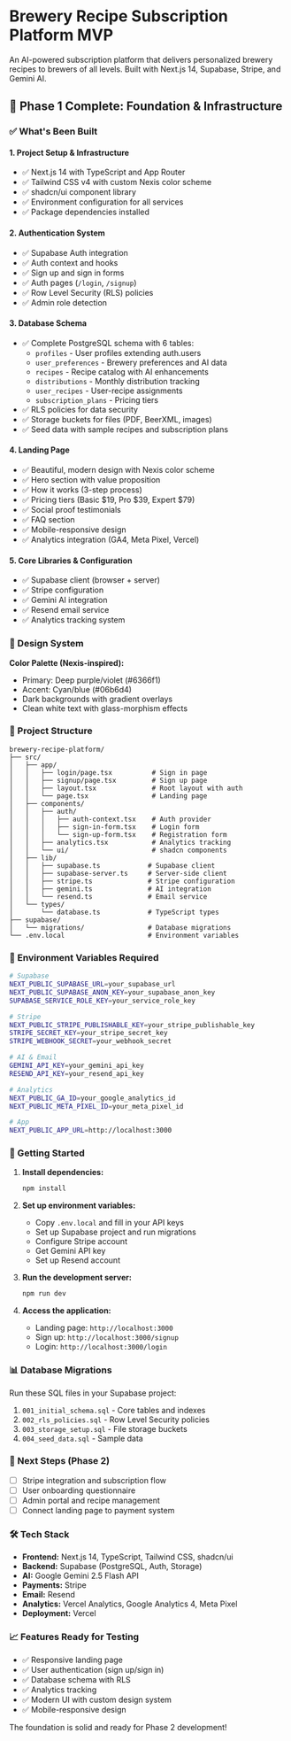 # Brewery Recipe Subscription Platform MVP

An AI-powered subscription platform that delivers personalized brewery recipes to brewers of all levels. Built with Next.js 14, Supabase, Stripe, and Gemini AI.

## 🚀 Phase 1 Complete: Foundation & Infrastructure

### ✅ What's Been Built

#### 1. **Project Setup & Infrastructure**
- ✅ Next.js 14 with TypeScript and App Router
- ✅ Tailwind CSS v4 with custom Nexis color scheme
- ✅ shadcn/ui component library
- ✅ Environment configuration for all services
- ✅ Package dependencies installed

#### 2. **Authentication System**
- ✅ Supabase Auth integration
- ✅ Auth context and hooks
- ✅ Sign up and sign in forms
- ✅ Auth pages (`/login`, `/signup`)
- ✅ Row Level Security (RLS) policies
- ✅ Admin role detection

#### 3. **Database Schema**
- ✅ Complete PostgreSQL schema with 6 tables:
  - `profiles` - User profiles extending auth.users
  - `user_preferences` - Brewery preferences and AI data
  - `recipes` - Recipe catalog with AI enhancements
  - `distributions` - Monthly distribution tracking
  - `user_recipes` - User-recipe assignments
  - `subscription_plans` - Pricing tiers
- ✅ RLS policies for data security
- ✅ Storage buckets for files (PDF, BeerXML, images)
- ✅ Seed data with sample recipes and subscription plans

#### 4. **Landing Page**
- ✅ Beautiful, modern design with Nexis color scheme
- ✅ Hero section with value proposition
- ✅ How it works (3-step process)
- ✅ Pricing tiers (Basic $19, Pro $39, Expert $79)
- ✅ Social proof testimonials
- ✅ FAQ section
- ✅ Mobile-responsive design
- ✅ Analytics integration (GA4, Meta Pixel, Vercel)

#### 5. **Core Libraries & Configuration**
- ✅ Supabase client (browser + server)
- ✅ Stripe configuration
- ✅ Gemini AI integration
- ✅ Resend email service
- ✅ Analytics tracking system

### 🎨 Design System

**Color Palette (Nexis-inspired):**
- Primary: Deep purple/violet (#6366f1)
- Accent: Cyan/blue (#06b6d4)
- Dark backgrounds with gradient overlays
- Clean white text with glass-morphism effects

### 📁 Project Structure

```
brewery-recipe-platform/
├── src/
│   ├── app/
│   │   ├── login/page.tsx          # Sign in page
│   │   ├── signup/page.tsx         # Sign up page
│   │   ├── layout.tsx              # Root layout with auth
│   │   └── page.tsx                # Landing page
│   ├── components/
│   │   ├── auth/
│   │   │   ├── auth-context.tsx    # Auth provider
│   │   │   ├── sign-in-form.tsx    # Login form
│   │   │   └── sign-up-form.tsx    # Registration form
│   │   ├── analytics.tsx           # Analytics tracking
│   │   └── ui/                     # shadcn components
│   ├── lib/
│   │   ├── supabase.ts            # Supabase client
│   │   ├── supabase-server.ts     # Server-side client
│   │   ├── stripe.ts              # Stripe configuration
│   │   ├── gemini.ts              # AI integration
│   │   └── resend.ts              # Email service
│   └── types/
│       └── database.ts            # TypeScript types
├── supabase/
│   └── migrations/                # Database migrations
└── .env.local                     # Environment variables
```

### 🔧 Environment Variables Required

```bash
# Supabase
NEXT_PUBLIC_SUPABASE_URL=your_supabase_url
NEXT_PUBLIC_SUPABASE_ANON_KEY=your_supabase_anon_key
SUPABASE_SERVICE_ROLE_KEY=your_service_role_key

# Stripe
NEXT_PUBLIC_STRIPE_PUBLISHABLE_KEY=your_stripe_publishable_key
STRIPE_SECRET_KEY=your_stripe_secret_key
STRIPE_WEBHOOK_SECRET=your_webhook_secret

# AI & Email
GEMINI_API_KEY=your_gemini_api_key
RESEND_API_KEY=your_resend_api_key

# Analytics
NEXT_PUBLIC_GA_ID=your_google_analytics_id
NEXT_PUBLIC_META_PIXEL_ID=your_meta_pixel_id

# App
NEXT_PUBLIC_APP_URL=http://localhost:3000
```

### 🚀 Getting Started

1. **Install dependencies:**
   ```bash
   npm install
   ```

2. **Set up environment variables:**
   - Copy `.env.local` and fill in your API keys
   - Set up Supabase project and run migrations
   - Configure Stripe account
   - Get Gemini API key
   - Set up Resend account

3. **Run the development server:**
   ```bash
   npm run dev
   ```

4. **Access the application:**
   - Landing page: `http://localhost:3000`
   - Sign up: `http://localhost:3000/signup`
   - Login: `http://localhost:3000/login`

### 📊 Database Migrations

Run these SQL files in your Supabase project:

1. `001_initial_schema.sql` - Core tables and indexes
2. `002_rls_policies.sql` - Row Level Security policies
3. `003_storage_setup.sql` - File storage buckets
4. `004_seed_data.sql` - Sample data

### 🎯 Next Steps (Phase 2)

- [ ] Stripe integration and subscription flow
- [ ] User onboarding questionnaire
- [ ] Admin portal and recipe management
- [ ] Connect landing page to payment system

### 🛠️ Tech Stack

- **Frontend:** Next.js 14, TypeScript, Tailwind CSS, shadcn/ui
- **Backend:** Supabase (PostgreSQL, Auth, Storage)
- **AI:** Google Gemini 2.5 Flash API
- **Payments:** Stripe
- **Email:** Resend
- **Analytics:** Vercel Analytics, Google Analytics 4, Meta Pixel
- **Deployment:** Vercel

### 📈 Features Ready for Testing

- ✅ Responsive landing page
- ✅ User authentication (sign up/sign in)
- ✅ Database schema with RLS
- ✅ Analytics tracking
- ✅ Modern UI with custom design system
- ✅ Mobile-responsive design

The foundation is solid and ready for Phase 2 development!